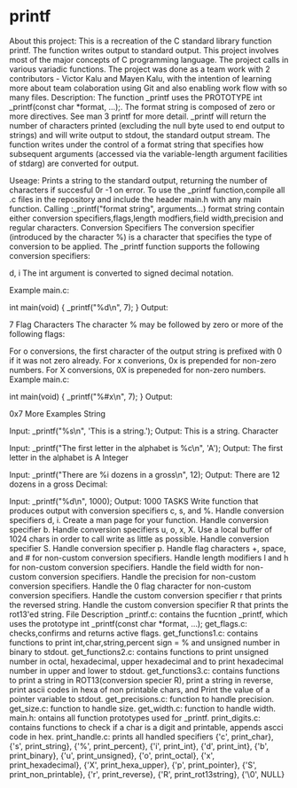 # printf
About this project:
This is a recreation of the C standard library function printf.
The function writes output to standard output.
This project involves most of the major concepts of C programming language.
The project calls in various variadic functions.
The project was done as a team work with 2 contributors - Victor Kalu and Mayen Kalu, with the intention of learning more about team colaboration using Git and also enabling work flow with so many files.
Description:
The function _printf uses the PROTOTYPE int _printf(const char *format, ...);. The format string is composed of zero or more directives. See man 3 printf for more detail. _printf will return the number of characters printed (excluding the null byte used to end output to strings) and will write output to stdout, the standard output stream. The function writes under the control of a format string that specifies how subsequent arguments (accessed via the variable-length argument facilities of stdarg) are converted for output.

Useage:
Prints a string to the standard output, returning the number of characters if succesful 0r -1 on error.
To use the _printf function,compile all .c files in the repository and include the header main.h with any main function.
Calling :_printf("format string", arguments...) format string contain either conversion specifiers,flags,length modfiers,field width,precision and regular characters.
Conversion Specifiers
The conversion specifier (introduced by the character %) is a character that specifies the type of conversion to be applied. The _printf function supports the following conversion specifiers:

d, i
The int argument is converted to signed decimal notation.

Example main.c:

int main(void)
{
    _printf("%d\n", 7);
}
Output:

7
Flag Characters
The character % may be followed by zero or more of the following flags:

For o conversions, the first character of the output string is prefixed with 0 if it was not zero already.
For x converions, 0x is prepended for non-zero numbers.
For X conversions, 0X is prepeneded for non-zero numbers.
Example main.c:

int main(void)
{
    _printf("%#x\n", 7);
}
Output:

0x7
More Examples
String

Input: _printf("%s\n", 'This is a string.');
Output: This is a string.
Character

Input: _printf("The first letter in the alphabet is %c\n", 'A');
Output: The first letter in the alphabet is A
Integer

Input: _printf("There are %i dozens in a gross\n", 12);
Output: There are 12 dozens in a gross
Decimal:

Input: _printf("%d\n", 1000);
Output: 1000
TASKS
 Write function that produces output with conversion specifiers c, s, and %.
 Handle conversion specifiers d, i.
 Create a man page for your function.
 Handle conversion specifier b.
 Handle conversion specifiers u, o, x, X.
 Use a local buffer of 1024 chars in order to call write as little as possible.
 Handle conversion specifier S.
 Handle conversion specifier p.
 Handle flag characters +, space, and # for non-custom conversion specifiers.
 Handle length modifiers l and h for non-custom conversion specifiers.
 Handle the field width for non-custom conversion specifiers.
 Handle the precision for non-custom conversion specifiers.
 Handle the 0 flag character for non-custom conversion specifiers.
 Handle the custom conversion specifier r that prints the reversed string.
 Handle the custom conversion specifier R that prints the rot13'ed string.
File Description
_printf.c: contains the fucntion _printf, which uses the prototype int _printf(const char *format, ...);
get_flags.c: checks,confirms and returns active flags.
get_functions1.c: contains functions to print int,char,string,percent sign = % and unsigned number in binary to stdout.
get_functions2.c: contains functions to print unsigned number in octal, hexadecimal, upper hexadecimal and to print hexadecimal number in upper and lower to stdout.
get_functions3.c: contains functions to print a string in ROT13(conversion specier R), print a string in reverse, print ascii codes in hexa of non printable chars, and Print the value of a pointer variable to stdout.
get_precisions.c: function to handle precision.
get_size.c: function to handle size.
get_width.c: function to handle width.
main.h: ontains all function prototypes used for _printf.
print_digits.c: contains functions to check if a char is a digit and printable, appends ascci code in hex.
print_handle.c: prints all handled specifiers
{'c', print_char}, {'s', print_string}, {'%', print_percent},
{'i', print_int}, {'d', print_int}, {'b', print_binary},
{'u', print_unsigned}, {'o', print_octal}, {'x', print_hexadecimal},
{'X', print_hexa_upper}, {'p', print_pointer}, {'S', print_non_printable},
{'r', print_reverse}, {'R', print_rot13string}, {'\0', NULL}
